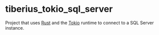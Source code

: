 # tiberius_tokio_sql_server
Project that uses [Rust](https://www.rust-lang.org/) and the [Tokio](https://github.com/tokio-rs/tokio) runtime to connect to a SQL Server instance.
